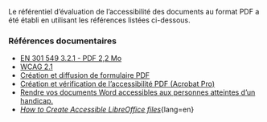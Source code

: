 Le référentiel d’évaluation de l’accessibilité des documents au format PDF a été établi en utilisant les références listées ci-dessous.

### Références documentaires

- [EN&nbsp;301&nbsp;549 3.2.1 - PDF 2,2 Mo](https://www.etsi.org/deliver/etsi_en/301500_301599/301549/03.02.01_60/en_301549v030201p.pdf)
- [WCAG&nbsp;2.1](https://www.w3.org/TR/WCAG21/)
- [Création et diffusion de formulaire PDF](https://helpx.adobe.com/fr/acrobat/using/creating-distributing-pdf-forms.html)
- [Création et vérification de l’accessibilité PDF (Acrobat Pro)](https://helpx.adobe.com/fr/acrobat/using/create-verify-pdf-accessibility.html)
- [Rendre vos documents Word accessibles aux personnes atteintes d’un handicap.](https://support.microsoft.com/fr-fr/office/rendre-vos-documents-word-accessibles-aux-personnes-atteintes-d-un-handicap-d9bf3683-87ac-47ea-b91a-78dcacb3c66d)
- *[How to Create Accessible LibreOffice files](https://wiki.documentfoundation.org/Accessibility/Creating_Accessible_LibreOffice_Files)*{lang=en}
